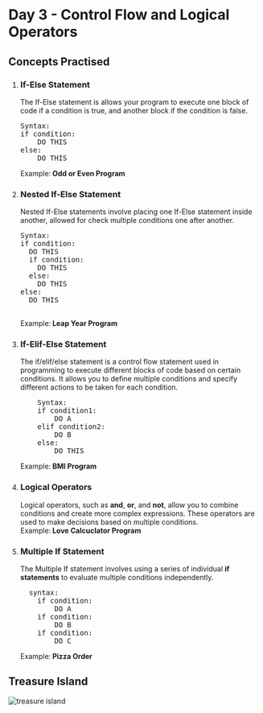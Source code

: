 <h1>Day 3 - Control Flow and Logical Operators</h1>
<!DOCTYPE html>
<html>
<body>
  <h2>Concepts Practised</h2>
<ol>
     <li>
        <h3>If-Else Statement</h3>
        <p>The If-Else statement is allows your program to execute one block of code if a condition is true, and another block if the condition is false.<br>
<pre>
Syntax:
if condition:
    DO THIS
else:
    DO THIS
</pre>
       Example:<strong> Odd or Even Program </strong>
      </p>
    </li>
    <li>
        <h3>Nested If-Else Statement</h3>
        <p>Nested If-Else statements involve placing one If-Else statement inside another, allowed for check multiple conditions one after another. <br>
<pre>
Syntax:
if condition:
  DO THIS
  if condition:
    DO THIS
  else:
    DO THIS
else:
  DO THIS
  </pre>
  Example:<strong> Leap Year Program</strong>
  </p>
    </li>
    <li>
        <h3>If-Elif-Else Statement</h3>
        <p>The if/elif/else statement is a control flow statement used in programming to execute different blocks of code based on certain conditions.
           It allows you to define multiple conditions and specify different actions to be taken for each condition.<br>
<pre>
    Syntax:
    if condition1:
        DO A
    elif condition2:
        DO B
    else:
        DO THIS
</pre>
      Example:<strong> BMI Program</strong>
</p>
    </li>
    <li>
        <h3>Logical Operators</h3>
        <p>Logical operators, such as <strong>and</strong>, <strong>or</strong>, and <strong>not</strong>, allow you to combine conditions and create more complex expressions. 
          These operators are used to make decisions based on multiple conditions.<br>
          Example:<strong> Love Calcuclator Program</strong>
        </p>
    </li>
    <li>
        <h3>Multiple If Statement</h3>
        <p>The Multiple If statement involves using a series of individual <strong>if statements</strong> to evaluate multiple conditions independently. 
          <br>
<pre>
  syntax:
    if condition:
        DO A
    if condition:
        DO B
    if condition:
        DO C
</pre>
      Example:<strong> Pizza Order</strong>
        </p>
    </li> 
</ol>
</body>
<h2>Treasure Island</h2>
<img src="https://github.com/G-Padmavathy/100-days-of-python/assets/96161598/977666a8-1ae8-4adb-b82c-476ef1a9ff34" alt="treasure island">
</html>
